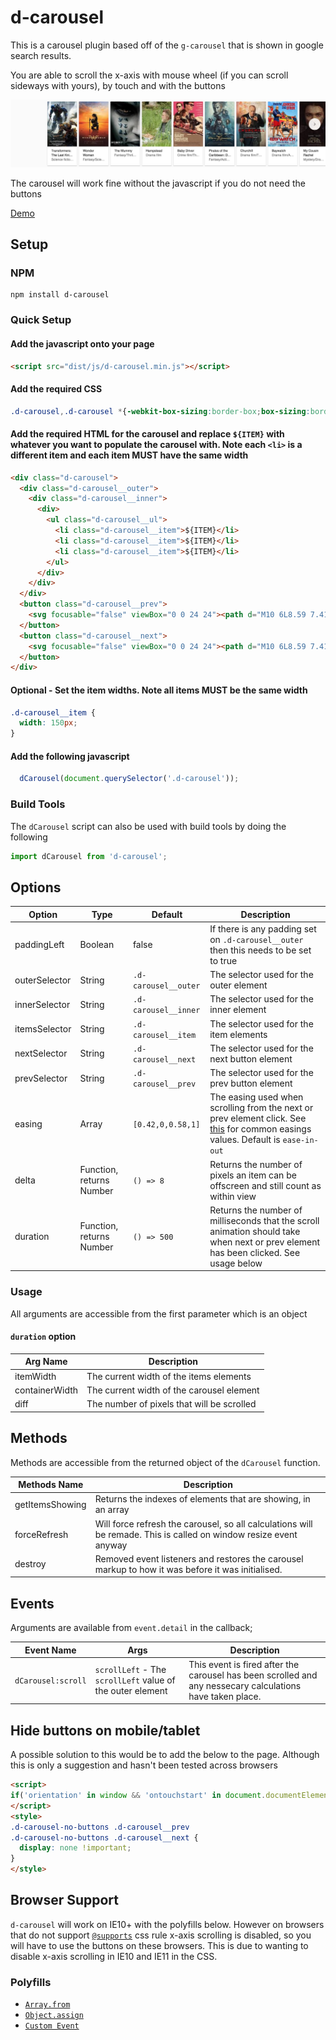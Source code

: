 # d-carousel

This is a carousel plugin based off of the `g-carousel` that is shown in google search results. 

You are able to scroll the x-axis with mouse wheel (if you can scroll sideways with yours), by touch and with the buttons

![g-carousel example](https://raw.githubusercontent.com/jimmaaay/d-carousel/master/img/g-carousel-example.jpg)

The carousel will work fine without the javascript if you do not need the buttons

[Demo](https://www.jimmythompson.me/d-carousel/)


## Setup

### NPM

```
npm install d-carousel
```

### Quick Setup

#### Add the javascript onto your page
```html
<script src="dist/js/d-carousel.min.js"></script>
```

#### Add the required CSS

```css
.d-carousel,.d-carousel *{-webkit-box-sizing:border-box;box-sizing:border-box}.d-carousel{position:relative;overflow-y:hidden}.d-carousel__outer{overflow-x:hidden;overflow-y:hidden;-webkit-overflow-scrolling:touch;position:relative;white-space:nowrap;margin-bottom:-1.5rem}.d-carousel__outer::-webkit-scrollbar{display:none}.d-carousel__inner{padding:1rem 0;display:inline-block}.d-carousel__ul{display:-webkit-box;display:-ms-flexbox;display:flex;margin:0 0 1.5rem;padding:0}.d-carousel__item{display:block;padding:0 .5rem}.d-carousel__next,.d-carousel__prev{position:absolute;top:50%;cursor:pointer;display:block;background:rgba(255,255,255,0.5);border:0;border-radius:50%;display:-webkit-box;display:-ms-flexbox;display:flex;-webkit-box-align:center;-ms-flex-align:center;align-items:center;-webkit-box-pack:center;-ms-flex-pack:center;justify-content:center;width:2.5rem;height:2.5rem;z-index:2}.d-carousel__next svg,.d-carousel__prev svg{width:1.5rem;height:1.5rem}.d-carousel__next.disabled,.d-carousel__prev.disabled{opacity:0;pointer-events:none}.d-carousel__next{right:.5rem;-webkit-transform:translateY(-50%);transform:translateY(-50%)}.d-carousel__prev{left:.5rem;-webkit-transform:translateY(-50%) rotate(-180deg);transform:translateY(-50%) rotate(-180deg)}.d-carousel.init .d-carousel__next,.d-carousel.init .d-carousel__prev{-webkit-transition:opacity .5s ease-in-out;transition:opacity .5s ease-in-out}@supports(color:#fff){.d-carousel__outer{overflow-x:auto}}
```

#### Add the required HTML for the carousel and replace  `${ITEM}` with whatever you want to populate the carousel with. **Note each `<li>` is a different item and each item MUST have the same width**
```html
<div class="d-carousel">
  <div class="d-carousel__outer">
    <div class="d-carousel__inner">
      <div>
        <ul class="d-carousel__ul">
          <li class="d-carousel__item">${ITEM}</li>
          <li class="d-carousel__item">${ITEM}</li>
          <li class="d-carousel__item">${ITEM}</li>
        </ul>
      </div>
    </div>
  </div>
  <button class="d-carousel__prev">
    <svg focusable="false" viewBox="0 0 24 24"><path d="M10 6L8.59 7.41 13.17 12l-4.58 4.59L10 18l6-6z"></path></svg>
  </button>
  <button class="d-carousel__next">
    <svg focusable="false" viewBox="0 0 24 24"><path d="M10 6L8.59 7.41 13.17 12l-4.58 4.59L10 18l6-6z"></path></svg>
  </button>
</div>
```

#### **Optional**  - Set the item widths. **Note all items MUST be the same width**
```css
.d-carousel__item {
  width: 150px;
}
```

#### Add the following javascript
```javascript
  dCarousel(document.querySelector('.d-carousel'));
```

### Build Tools
The `dCarousel` script can also be used with build tools by doing the following
```javascript
import dCarousel from 'd-carousel';
```

## Options
| Option | Type | Default | Description |
| ------ | ---- | ------- | ----------- |
| paddingLeft | Boolean | false | If there is any padding set on `.d-carousel__outer` then this needs to be set to true |
| outerSelector | String | `.d-carousel__outer` | The selector used for the outer element |
| innerSelector | String | `.d-carousel__inner` | The selector used for the inner element |
| itemsSelector | String | `.d-carousel__item` | The selector used for the item elements |
| nextSelector | String | `.d-carousel__next` | The selector used for the next button element |
| prevSelector | String | `.d-carousel__prev` | The selector used for the prev button element |
| easing | Array | `[0.42,0,0.58,1]` | The easing used when scrolling from the next or prev element click. See [this](https://www.w3.org/TR/css3-transitions/#transition-timing-function-property) for common easings values. Default is `ease-in-out`|
| delta | Function, returns Number | `() => 8` | Returns the number of pixels an item can be offscreen and still count as within view |
| duration | Function, returns Number | `() => 500` | Returns the number of milliseconds that the scroll animation should take when next or prev element has been clicked. See usage below |

### Usage
All arguments are accessible from the first parameter which is an object

#### `duration` option

| Arg Name | Description |
| -------- | ----------- |
| itemWidth | The current width of the items elements |
| containerWidth | The current width of the carousel element |
| diff | The number of pixels that will be scrolled |


## Methods
Methods are accessible from the returned object of the `dCarousel` function.

| Methods Name | Description |
| ------------ | ----------- |
| getItemsShowing | Returns the indexes of elements that are showing, in an array |
| forceRefresh | Will force refresh the carousel, so all calculations will be remade. This is called on window resize event anyway |
| destroy | Removed event listeners and restores the carousel markup to how it was before it was initialised. |

## Events
Arguments are available from `event.detail` in the callback;

| Event Name | Args | Description |
| ---------- | ---- | ----------- |
| `dCarousel:scroll` | `scrollLeft` - The `scrollLeft` value of the outer element | This event is fired after the carousel has been scrolled and any nessecary calculations have taken place. |


## Hide buttons on mobile/tablet
A possible solution to this would be to add the below to the page. Although this is only a suggestion and hasn't been tested across browsers

```html
<script>
if('orientation' in window && 'ontouchstart' in document.documentElement) document.documentElement.className += ' d-carousel-no-buttons';
</script>
<style>
.d-carousel-no-buttons .d-carousel__prev
.d-carousel-no-buttons .d-carousel__next {
  display: none !important;
}
</style>
```


## Browser Support

`d-carousel` will work on IE10+ with the polyfills below. However on browsers that do not support [`@supports`](https://developer.mozilla.org/en/docs/Web/CSS/@supports) css rule x-axis scrolling is disabled, so you will have to use the buttons on these browsers. This is due to wanting to disable x-axis scrolling in IE10 and IE11 in the CSS. 

### Polyfills

* [`Array.from`](https://developer.mozilla.org/en/docs/Web/JavaScript/Reference/Global_Objects/Array/from#Polyfill)
* [`Object.assign`](https://developer.mozilla.org/en/docs/Web/JavaScript/Reference/Global_Objects/Object/assign#Polyfill)
* [`Custom Event`](https://developer.mozilla.org/en-US/docs/Web/API/CustomEvent/CustomEvent#Polyfill)